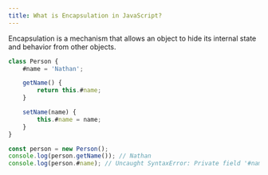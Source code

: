 ```yaml
---
title: What is Encapsulation in JavaScript?
---
```


Encapsulation is a mechanism that allows an object to hide its internal state and behavior from other objects.

```javascript
class Person {
	#name = 'Nathan';

	getName() {
		return this.#name;
	}

	setName(name) {
		this.#name = name;
	}
}

const person = new Person();
console.log(person.getName()); // Nathan
console.log(person.#name); // Uncaught SyntaxError: Private field '#name' must be declared in an enclosing class.
```
